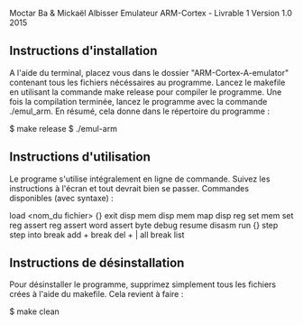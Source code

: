 Moctar Ba & Mickaël Albisser
Emulateur ARM-Cortex - Livrable 1
Version 1.0
2015


Instructions d'installation
---------------------------

A l'aide du terminal, placez vous dans le dossier "ARM-Cortex-A-emulator" contenant 
tous les fichiers nécéssaires au programme. Lancez le makefile en utilisant
la commande make release pour compiler le programme. Une fois la compilation terminée,
lancez le programme avec la commande ./emul_arm. En résumé, cela donne dans le
répertoire du programme :

$ make release
$ ./emul-arm


Instructions d'utilisation
--------------------------

Le programe s'utilise intégralement en ligne de commande. Suivez les instructions
à l'écran et tout devrait bien se passer. Commandes disponibles (avec syntaxe) :

load <nom_du fichier> {<adresse>}
exit
disp mem <plage>
disp mem map
disp reg <registre>
set mem <type> <adresse> <valeur>
set reg <registre> <valeur>
assert reg <registre> <valeur>
assert word <registre> <valeur>
assert byte <registre> <valeur>
debug
resume
disasm <plage>
run {<adresse>}
step
step into
break add <adresse>+
break del <adresse>+ | all
break list


Instructions de désinstallation
-------------------------------

Pour désinstaller le programme, supprimez simplement tous les fichiers crées à l'aide
du makefile. Cela revient à faire :

$ make clean
